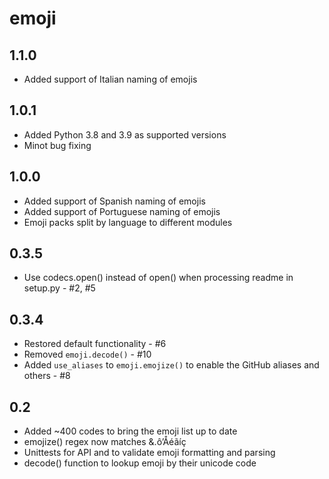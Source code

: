 emoji
=====


1.1.0
-----
* Added support of Italian naming of emojis

1.0.1
-----
* Added Python 3.8 and 3.9 as supported versions
* Minot bug fixing

1.0.0
-----
* Added support of Spanish naming of emojis
* Added support of Portuguese naming of emojis
* Emoji packs split by language to different modules

0.3.5
-----
* Use codecs.open() instead of open() when processing readme in setup.py - #2, #5

0.3.4
-----
* Restored default functionality - #6
* Removed `emoji.decode()` - #10
* Added `use_aliases` to `emoji.emojize()` to enable the GitHub aliases and others - #8

0.2
---
* Added ~400 codes to bring the emoji list up to date
* emojize() regex now matches &.ô’Åéãíç
* Unittests for API and to validate emoji formatting and parsing
* decode() function to lookup emoji by their unicode code
